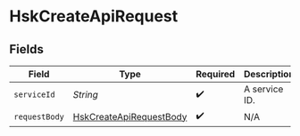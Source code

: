 # HskCreateApiRequest


## Fields

| Field                                                                         | Type                                                                          | Required                                                                      | Description                                                                   |
| ----------------------------------------------------------------------------- | ----------------------------------------------------------------------------- | ----------------------------------------------------------------------------- | ----------------------------------------------------------------------------- |
| `serviceId`                                                                   | *String*                                                                      | :heavy_check_mark:                                                            | A service ID.                                                                 |
| `requestBody`                                                                 | [HskCreateApiRequestBody](../../models/operations/HskCreateApiRequestBody.md) | :heavy_check_mark:                                                            | N/A                                                                           |